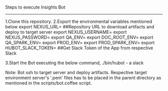 Steps to execute Insights Bot
*****************************
1.Clone this repository.
2.Export the environmental variables mentioned below
	export NEXUS_URL=                         ##Repository URL to download artifacts and deploy to target server
	export NEXUS_USERNAME=
	export NEXUS_PASSWORD=
	export QA_ENV=
	export DOC_ROOT_ENV=
	export QA_SPARK_ENV=
	export PROD_ENV=
	export PROD_SPARK_ENV=
	export HUBOT_SLACK_TOKEN=                 ##Get Slack Token of the App from respective Slack 
	
3.Start the Bot executing the below command, 
	./bin/hubot - a slack

Note: Bot ssh to target server and deploy artifacts. Respective target environment server's '.pem' files has to be placed in the parent directory as mentioned in the scripts/bot.coffee script.
